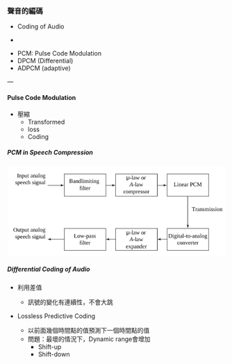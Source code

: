 ### 聲音的編碼

* Coding of Audio

-

* PCM: Pulse Code Modulation
* DPCM \(Differential\)
* ADPCM \(adaptive\)

—

#### Pulse Code Modulation

* 壓縮
  * Transformed
  * loss
  * Coding

##### PCM in Speech Compression

![](/assets/PCM.png)

##### Differential Coding of Audio

* 利用差值

  * 訊號的變化有連續性，不會大跳

* Lossless Predictive Coding

  * 以前面幾個時間點的值預測下一個時間點的值
  * 問題：最壞的情況下，Dynamic range會增加
    * Shift-up
    * Shift-down




